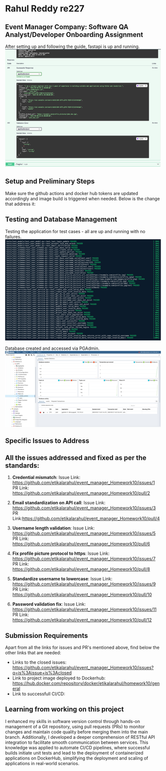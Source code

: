 # Rahul Reddy re227

## Event Manager Company: Software QA Analyst/Developer Onboarding Assignment
After setting up and following the guide, fastapi is up and running.
![App Screenshot](screenshots/app.png)

## Setup and Preliminary Steps
Make sure the github actions and docker hub tokens are updated accordingly and image build is triggered when needed.
Below is the change that address it: 


## Testing and Database Management

Testing the application for test cases - all are up and running with no failures.
![Testcases Screenshot](screenshots/testcases.png)

Database created and accessed via PGAdmin.
![Database Screenshot](screenshots/database.png)


## Specific Issues to Address
## All the issues addressed and fixed as per the standards:

1. **Credential mismatch**:
Issue Link: https://github.com/etikalarahul/event_manager_Homework10/issues/1
PR Link: https://github.com/etikalarahul/event_manager_Homework10/pull/2

2. **Email standardization on API call**:
Issue Link: https://github.com/etikalarahul/event_manager_Homework10/issues/3
PR Link:https://github.com/etikalarahul/event_manager_Homework10/pull/4

3. **Username length validation**: 
Issue Link: https://github.com/etikalarahul/event_manager_Homework10/issues/5
PR Link: https://github.com/etikalarahul/event_manager_Homework10/pull/6

4. **Fix profile picture protocol to https**:
Issue Link: https://github.com/etikalarahul/event_manager_Homework10/issues/7
PR Link: https://github.com/etikalarahul/event_manager_Homework10/pull/8

5. **Standardize username to lowercase**:
Issue Link: https://github.com/etikalarahul/event_manager_Homework10/issues/9
PR Link: https://github.com/etikalarahul/event_manager_Homework10/pull/10

6. **Password validation fix**:
Issue Link: https://github.com/etikalarahul/event_manager_Homework10/issues/11
PR Link: https://github.com/etikalarahul/event_manager_Homework10/pull/12
## Submission Requirements

Apart from all the links for issues and PR's mentioned above, find below the other links that are needed:

- Links to the closed issues: https://github.com/etikalarahul/event_manager_Homework10/issues?q=is%3Aissue+is%3Aclosed
- Link to project image deployed to Dockerhub: https://hub.docker.com/repository/docker/etikalarahul/homework10/general
- Link to successfull CI/CD: 

## Learning from working on this project

I enhanced my skills in software version control through hands-on management of a Git repository, using pull requests (PRs) to monitor changes and maintain code quality before merging them into the main branch. Additionally, I developed a deeper comprehension of RESTful API integration to facilitate smooth communication between services. This knowledge was applied to automate CI/CD pipelines, where successful builds initiate unit tests and lead to the deployment of containerized applications on DockerHub, simplifying the deployment and scaling of  applications in real-world scenarios.
